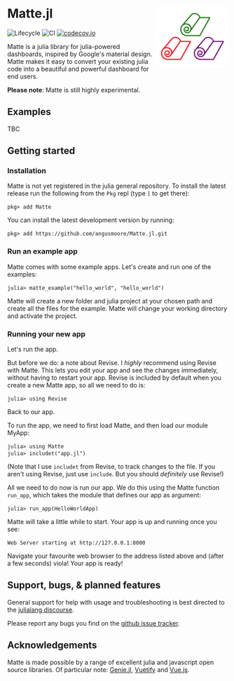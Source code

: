 # Matte.jl <a href='https://angusmoore.github.io/Matte.jl/'><img src='docs/src/assets/logo.png' align="right" height="140"/></a>

![Lifecycle](https://img.shields.io/badge/lifecycle-experimental-orange.svg)
![CI](https://github.com/angusmoore/Matte.jl/workflows/CI/badge.svg)
[![codecov.io](http://codecov.io/github/angusmoore/Matte.jl/coverage.svg?branch=master)](http://codecov.io/github/angusmoore/Matte.jl?branch=master)

Matte is a julia library for julia-powered dashboards, inspired by Google's material design.
Matte makes it easy to convert your existing julia code into a beautiful and powerful dashboard
for end users.

**Please note**: Matte is still highly experimental.

## Examples

TBC

## Getting started

### Installation

Matte is not yet registered in the julia general repository. To install the latest release
run the following from the `Pkg` repl (type `]` to get there):
```
pkg> add Matte
```

You can install the latest development version by running:
```
pkg> add https://github.com/angusmoore/Matte.jl.git
```

### Run an example app

Matte comes with some example apps. Let's create and run one of the examples:
```
julia> matte_example("hello_world", "hello_world")
```

Matte will create a new folder and julia project at your chosen path and create all the files
for the example. Matte will change your working directory and activate the project.

### Running your new app

Let's run the app.

But before we do: a note about Revise. I _highly_ recommend using Revise with Matte. This
lets you edit your app and see the changes immediately, without having to restart your app.
Revise is included by default when you create a new Matte app, so all we need to do is:
```
julia> using Revise
```

Back to our app.

To run the app, we need to first load Matte, and then load our module MyApp:
```
julia> using Matte
julia> includet("app.jl")
```
(Note that I use `includet` from Revise, to track changes to the file. If you aren't using
Revise, just use `include`. But you should *definitely* use Revise!)

All we need to do now is run our app. We do this using the Matte function `run_app`, which
takes the module that defines our app as argument:
```
julia> run_app(HelloWorldApp)
```

Matte will take a little while to start. Your app is up and running once you see:
```
Web Server starting at http://127.0.0.1:8000
```
Navigate your favourite web browser to the address listed above and (after a few seconds)
viola! Your app is ready!

## Support, bugs, & planned features

General support for help with usage and troubleshooting is best directed to the
[julialang discourse](https://discourse.julialang.org/).

Please report any bugs you find on the [github issue tracker](https://github.com/angusmoore/Matte.jl/issues).

## Acknowledgements

Matte is made possible by a range of excellent julia and javascript open source libraries.
Of particular note: [Genie.jl](https://genieframework.github.io/Genie.jl/),
[Vuetify](https://vuetifyjs.com/) and [Vue.js](https://vuejs.org/).
